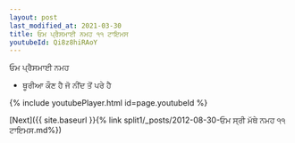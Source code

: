 ```yaml
---
layout: post
last_modified_at: 2021-03-30
title: ਓਮ ਪ੍ਰੈਸਮਾਈ ਨਮਹ ੧੧ ਟਾਇਮਸ
youtubeId: Qi8z8hiRAoY
---
```

 
 
 ਓਮ ਪ੍ਰੈਸਮਾਈ ਨਮਹ  
 
 -  ਥੂਰੀਆ ਕੌਣ ਹੈ ਜੋ ਨੀਂਦ ਤੋਂ ਪਰੇ ਹੈ 
 
  
 
  
 
 
 
 
 
 


{% include youtubePlayer.html id=page.youtubeId %}
 
[Next]({{ site.baseurl }}{% link  split1/_posts/2012-08-30-ਓਮ ਸ੍ਰੀ ਮੱਥੇ ਨਮਹ ੧੧ ਟਾਇਮਸ.md%})
 
